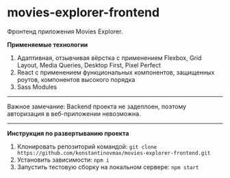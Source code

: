 # movies-explorer-frontend

Фронтенд приложения Movies Explorer.

**Применяемые технологии**

1. Адаптивная, отзывчивая вёрстка с применением Flexbox, Grid Layout, Media Queries, Desktop First, Pixel Perfect
2. React с применением функциональных компонентов, защищенных роутов, компонентов высокого порядка
3. Sass Modules

---

Важное замечание: Backend проекта не задеплоен, поэтому авторизация в веб-приложении невозможна.

---

**Инструкция по развертыванию проекта**

1. Клонировать репозиторий командой: `git clone https://github.com/konstantinovmax/movies-explorer-frontend.git`
2. Установить зависимости: `npm i`
3. Запустить тестовую сборку на локальном сервере: `npm start`
